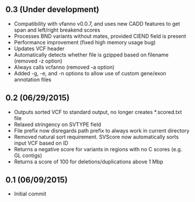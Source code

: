 ## 0.3 (Under development)
 * Compatibility with vfanno v0.0.7, and uses new CADD features to get span and left/right breakend scores
 * Processes BND variants without mates, provided CIEND field is present
 * Performance improvement (fixed high memory usage bug)
 * Updates VCF header
 * Automatically detects whether file is gzipped based on filename (removed -z option)
 * Always calls vcfanno (removed -a option)
 * Added -g, -e, and -n options to allow use of custom gene/exon annotation files

## 0.2 (06/29/2015)
 * Outputs sorted VCF to standard output, no longer creates *.scored.txt file
 * Relaxed stringency on SVTYPE field
 * File prefix now disregards path prefix to always work in current directory
 * Removed natural sort requirement. SVScore now automatically sorts input VCF based on ID
 * Returns a negative score for variants in regions with no C scores (e.g. GL contigs)
 * Returns a score of 100 for deletions/duplications above 1 Mbp

## 0.1 (06/09/2015)
 * Initial commit
